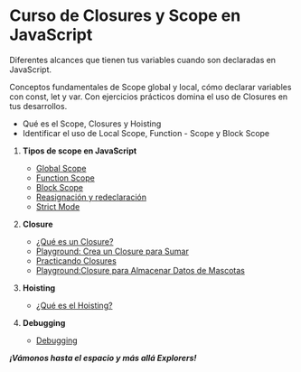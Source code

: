
# Curso de Closures y Scope en JavaScript

Diferentes alcances que tienen tus variables cuando son declaradas en JavaScript.

Conceptos fundamentales de Scope global y local, cómo declarar variables con const, let y var. Con ejercicios prácticos domina el uso de Closures en tus desarrollos.

- Qué es el Scope, Closures y Hoisting
- Identificar el uso de Local Scope, Function - Scope y Block Scope

1. **Tipos de scope en JavaScript**
    - [Global Scope](Temario/01-Global-Scope.md)
	- [Function Scope](Temario/02-Function-Scope.md)
	- [Block Scope](Temario/03-Block-Scope.md)
	- [Reasignación y redeclaración](./temario/04-Reasignación-y-redeclaración.md)
	- [Strict Mode](./temario/05-Strict-Mode.md)
2. **Closure**
    - [¿Qué es un Closure?](Temario/06-Qué-es-un-Closure.md)
	- [Playground: Crea un Closure para Sumar](Temario/07-Playground-Crea-un-Closure-para-Sumar.md)
	- [Practicando Closures](Temario/08-Practicando-Closures.md)
	- [Playground:Closure para Almacenar Datos de Mascotas](Temario/09-Playground-Closure-para-Almacenar-Datos-de-Mascotas.md)

3. **Hoisting**
	- [¿Qué es el Hoisting?](Temario/10-Qué-es-el-Hoisting.md)

4. **Debugging**
	- [Debugging](Temario/11-Debugging.md.md)



***¡Vámonos hasta el espacio y más allá Explorers!***
